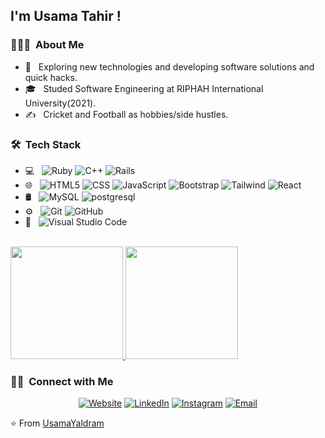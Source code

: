 
<h2> I'm Usama Tahir !</h2>

<h3> 👨🏻‍💻 &nbsp;About Me </h3>

- 🤔 &nbsp; Exploring new technologies and developing software solutions and quick hacks.
- 🎓 &nbsp; Studed Software Engineering at RIPHAH International University(2021).
- ✍️ &nbsp; Cricket and Football as hobbies/side hustles.

<h3> 🛠 &nbsp;Tech Stack</h3>

- 💻 &nbsp;
  ![Ruby](https://img.shields.io/badge/-Ruby-333333?style=flat&logo=Ruby&logoColor=007396)
  ![C++](https://img.shields.io/badge/-C++-333333?style=flat&logo=C%2B%2B&logoColor=00599C)
  ![Rails](https://img.shields.io/badge/-Rails-333333?style=flat&logo=Rails&logoColor=00599C)
- 🌐 &nbsp;
  ![HTML5](https://img.shields.io/badge/-HTML5-333333?style=flat&logo=HTML5)
  ![CSS](https://img.shields.io/badge/-CSS-333333?style=flat&logo=CSS3&logoColor=1572B6)
  ![JavaScript](https://img.shields.io/badge/-JavaScript-333333?style=flat&logo=javascript)
  ![Bootstrap](https://img.shields.io/badge/-Bootstrap-333333?style=flat&logo=bootstrap&logoColor=563D7C)
  ![Tailwind](https://img.shields.io/badge/tailwindcss-0F172A?&logo=tailwindcss?style=flat&logo=tailwind&logoColor=563D7C)
  ![React](https://img.shields.io/badge/-React-333333?style=flat&logo=react)
- 🛢 &nbsp;
  ![MySQL](https://img.shields.io/badge/-MySQL-333333?style=flat&logo=mysql)
  ![postgresql](https://img.shields.io/badge/-postgresql-333333?style=flat&logo=postgresql)
- ⚙️ &nbsp;
  ![Git](https://img.shields.io/badge/-Git-333333?style=flat&logo=git)
  ![GitHub](https://img.shields.io/badge/-GitHub-333333?style=flat&logo=github)
- 🔧 &nbsp;
  ![Visual Studio Code](https://img.shields.io/badge/-Visual%20Studio%20Code-333333?style=flat&logo=visual-studio-code&logoColor=007ACC)
<br/>

<a href="https://github.com/UsamaYaldram">
  <img height="180em" src="https://github-readme-stats.vercel.app/api?username=UsamaYaldram&theme=buefy&show_icons=true" />
  <img height="180em" src="https://github-readme-stats.vercel.app/api/top-langs/?username=UsamaYaldram&theme=buefy&layout=compact" />
</a>

<br/>

<h3> 🤝🏻 &nbsp;Connect with Me </h3>

<p align="center">
<a href="https://yaldramstudio.web.app/"><img alt="Website" src="https://img.shields.io/badge/Website-www.usamatahir.com-blue?style=flat-square&logo=google-chrome"></a>
<a href="https://www.linkedin.com/in/usama-tahir-87366417a/"><img alt="LinkedIn" src="https://img.shields.io/badge/LinkedIn-UsamaTahir-blue?style=flat-square&logo=linkedin"></a>
<a href="https://www.instagram.com/_usama_97/"><img alt="Instagram" src="https://img.shields.io/badge/Instagram-Usama_-blue?style=flat-square&logo=instagram"></a>
<a href="mailto:usamatahir159@gmail.com"><img alt="Email" src="https://img.shields.io/badge/Email-usamatahir159@gmail.com-blue?style=flat-square&logo=gmail"></a>
</p>

⭐️ From [UsamaYaldram](https://github.com/UsamaYaldram)
